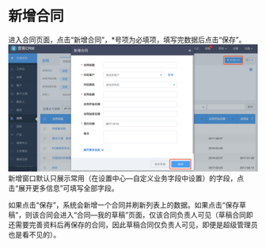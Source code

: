 # **新增合同**

进入合同页面，点击“新增合同”，\*号项为必填项，填写完数据后点击“保存”。![](/assets/新增合同01.png)新增窗口默认只展示常用（在设置中心—自定义业务字段中设置）的字段，点击“展开更多信息”可填写全部字段。

如果点击“保存”，系统会新增一个合同并刷新列表上的数据。如果点击“保存草稿”，则该合同会进入“合同—我的草稿”页面，仅该合同负责人可见（草稿合同即还需要完善资料后再保存的合同，因此草稿合同仅负责人可见，即便是超级管理员也是看不见的）。

